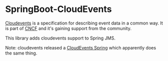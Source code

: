 # SpringBoot-CloudEvents

[Cloudevents](https://cloudevents.io) is a specification for describing event data in a common way. 
It is part of [CNCF](cncf.io) and it's gaining support from the community.

This library adds cloudevents support to Spring JMS.

Note: cloudevents released a [CloudEvents Spring](https://cloudevents.github.io/sdk-java/spring) which apparently does the same thing.

